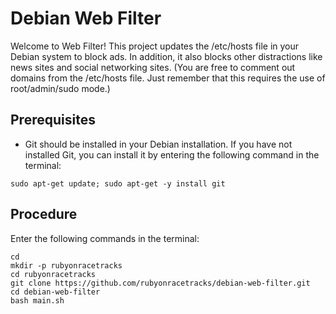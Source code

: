 # Debian Web Filter
Welcome to Web Filter!  This project updates the /etc/hosts file in your Debian system to block ads.  In addition, it also blocks other distractions like news sites and social networking sites.  (You are free to comment out domains from the /etc/hosts file.  Just remember that this requires the use of root/admin/sudo mode.)

## Prerequisites
* Git should be installed in your Debian installation.  If you have not installed Git, you can install it by entering the following command in the terminal:
```
sudo apt-get update; sudo apt-get -y install git
```

## Procedure
Enter the following commands in the terminal:
```
cd
mkdir -p rubyonracetracks
cd rubyonracetracks
git clone https://github.com/rubyonracetracks/debian-web-filter.git
cd debian-web-filter
bash main.sh
```
